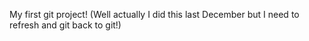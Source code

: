 My first git project!
(Well actually I did this last December but I need to refresh and git back to git!)